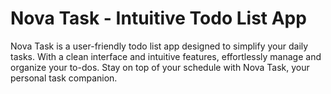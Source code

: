 # Nova Task - Intuitive Todo List App

Nova Task is a user-friendly todo list app designed to simplify your daily tasks. With a clean interface and intuitive features, effortlessly manage and organize your to-dos. Stay on top of your schedule with Nova Task, your personal task companion.
